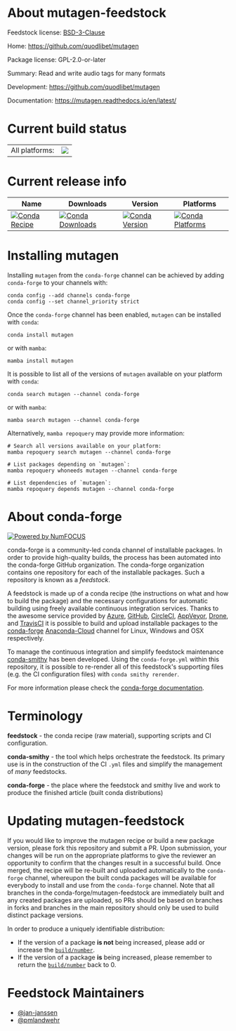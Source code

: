 About mutagen-feedstock
=======================

Feedstock license: [BSD-3-Clause](https://github.com/conda-forge/mutagen-feedstock/blob/main/LICENSE.txt)

Home: https://github.com/quodlibet/mutagen

Package license: GPL-2.0-or-later

Summary: Read and write audio tags for many formats

Development: https://github.com/quodlibet/mutagen

Documentation: https://mutagen.readthedocs.io/en/latest/

Current build status
====================


<table><tr><td>All platforms:</td>
    <td>
      <a href="https://dev.azure.com/conda-forge/feedstock-builds/_build/latest?definitionId=4038&branchName=main">
        <img src="https://dev.azure.com/conda-forge/feedstock-builds/_apis/build/status/mutagen-feedstock?branchName=main">
      </a>
    </td>
  </tr>
</table>

Current release info
====================

| Name | Downloads | Version | Platforms |
| --- | --- | --- | --- |
| [![Conda Recipe](https://img.shields.io/badge/recipe-mutagen-green.svg)](https://anaconda.org/conda-forge/mutagen) | [![Conda Downloads](https://img.shields.io/conda/dn/conda-forge/mutagen.svg)](https://anaconda.org/conda-forge/mutagen) | [![Conda Version](https://img.shields.io/conda/vn/conda-forge/mutagen.svg)](https://anaconda.org/conda-forge/mutagen) | [![Conda Platforms](https://img.shields.io/conda/pn/conda-forge/mutagen.svg)](https://anaconda.org/conda-forge/mutagen) |

Installing mutagen
==================

Installing `mutagen` from the `conda-forge` channel can be achieved by adding `conda-forge` to your channels with:

```
conda config --add channels conda-forge
conda config --set channel_priority strict
```

Once the `conda-forge` channel has been enabled, `mutagen` can be installed with `conda`:

```
conda install mutagen
```

or with `mamba`:

```
mamba install mutagen
```

It is possible to list all of the versions of `mutagen` available on your platform with `conda`:

```
conda search mutagen --channel conda-forge
```

or with `mamba`:

```
mamba search mutagen --channel conda-forge
```

Alternatively, `mamba repoquery` may provide more information:

```
# Search all versions available on your platform:
mamba repoquery search mutagen --channel conda-forge

# List packages depending on `mutagen`:
mamba repoquery whoneeds mutagen --channel conda-forge

# List dependencies of `mutagen`:
mamba repoquery depends mutagen --channel conda-forge
```


About conda-forge
=================

[![Powered by
NumFOCUS](https://img.shields.io/badge/powered%20by-NumFOCUS-orange.svg?style=flat&colorA=E1523D&colorB=007D8A)](https://numfocus.org)

conda-forge is a community-led conda channel of installable packages.
In order to provide high-quality builds, the process has been automated into the
conda-forge GitHub organization. The conda-forge organization contains one repository
for each of the installable packages. Such a repository is known as a *feedstock*.

A feedstock is made up of a conda recipe (the instructions on what and how to build
the package) and the necessary configurations for automatic building using freely
available continuous integration services. Thanks to the awesome service provided by
[Azure](https://azure.microsoft.com/en-us/services/devops/), [GitHub](https://github.com/),
[CircleCI](https://circleci.com/), [AppVeyor](https://www.appveyor.com/),
[Drone](https://cloud.drone.io/welcome), and [TravisCI](https://travis-ci.com/)
it is possible to build and upload installable packages to the
[conda-forge](https://anaconda.org/conda-forge) [Anaconda-Cloud](https://anaconda.org/)
channel for Linux, Windows and OSX respectively.

To manage the continuous integration and simplify feedstock maintenance
[conda-smithy](https://github.com/conda-forge/conda-smithy) has been developed.
Using the ``conda-forge.yml`` within this repository, it is possible to re-render all of
this feedstock's supporting files (e.g. the CI configuration files) with ``conda smithy rerender``.

For more information please check the [conda-forge documentation](https://conda-forge.org/docs/).

Terminology
===========

**feedstock** - the conda recipe (raw material), supporting scripts and CI configuration.

**conda-smithy** - the tool which helps orchestrate the feedstock.
                   Its primary use is in the construction of the CI ``.yml`` files
                   and simplify the management of *many* feedstocks.

**conda-forge** - the place where the feedstock and smithy live and work to
                  produce the finished article (built conda distributions)


Updating mutagen-feedstock
==========================

If you would like to improve the mutagen recipe or build a new
package version, please fork this repository and submit a PR. Upon submission,
your changes will be run on the appropriate platforms to give the reviewer an
opportunity to confirm that the changes result in a successful build. Once
merged, the recipe will be re-built and uploaded automatically to the
`conda-forge` channel, whereupon the built conda packages will be available for
everybody to install and use from the `conda-forge` channel.
Note that all branches in the conda-forge/mutagen-feedstock are
immediately built and any created packages are uploaded, so PRs should be based
on branches in forks and branches in the main repository should only be used to
build distinct package versions.

In order to produce a uniquely identifiable distribution:
 * If the version of a package **is not** being increased, please add or increase
   the [``build/number``](https://docs.conda.io/projects/conda-build/en/latest/resources/define-metadata.html#build-number-and-string).
 * If the version of a package **is** being increased, please remember to return
   the [``build/number``](https://docs.conda.io/projects/conda-build/en/latest/resources/define-metadata.html#build-number-and-string)
   back to 0.

Feedstock Maintainers
=====================

* [@jan-janssen](https://github.com/jan-janssen/)
* [@pmlandwehr](https://github.com/pmlandwehr/)

